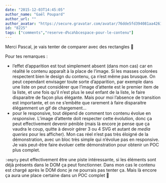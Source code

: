 ```yaml
---
date: "2015-12-03T14:45:05"
author_name: "Gaël Poupard"
author_url: ""
author_avatar: "https://secure.gravatar.com/avatar/76dde5fd394081aa4261802372fe2e33"
id: "8225"
tags: ["comments","reserve-d%ca%bcespace-pour-le-contenu"]
---
```

Merci Pascal, je vais tenter de comparer avec des rectangles 🙂

Pour tes remarques&nbsp;:

* lʼeffet dʼapparition est tout simplement absent (dans mon cas) car en réalité le contenu apparaît à la place de lʼimage. Si les masses colorées respectent bien le design du contenu, ça nʼest même pas brusque. On peut cependant envisager toute sorte dʼapparition, par exemple dans une liste on peut considérer que lʼimage dʼattente est le premier item de la liste, et une fois quʼil nʼest plus le seul enfant de la liste, le faire disparaitre de façon plus élégante. Mais pour moi lʼabsence de transition est importante, et on ne sʼembête que rarement à faire disparaitre élégamment un gif de chargement…
* pour le responsive, tout dépend de comment ton contenu évolue en _responsive_. Lʼimage dʼattente doit respecter cette évolution, donc ça peut effectivement devenir pénible (mais là encore je pense que ça vaudra le coup, quitte à devoir gérer 3 ou 4 SVG et autant de _media queries_ pour les afficher). Mon cas réel nʼest pas très éloigné de la démonstration, avec un bloc très simple qui nʼévolue pas en responsive. Je vais peut-être faire évoluer cette démonstration pour obtenir un POC plus complet.

`:empty` peut effectivement être une piste intéressante, si les éléments sont déjà présents dans le DOM ça peut fonctionner. Dans mon cas le contenu est chargé après le DOM donc je ne pourrais pas tenter ça. Mais là encore ça aura une place certaine dans un POC complet 🙂